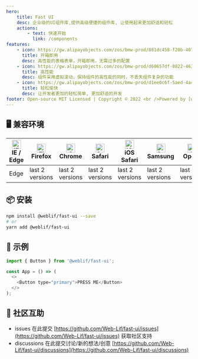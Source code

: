```yaml
---
hero:
    title: Fast UI
    desc: 企业级的UI组件库,提供高级便捷的组件库, 让使用起来更加舒适和轻松
    actions:
        - text: 快速开始
          link: /components
features:
    - icon: https://gw.alipayobjects.com/zos/bmw-prod/881dc458-f20b-407b-947a-95104b5ec82b/k79dm8ih_w144_h144.png
      title: 开箱即用
      desc: 高性能的表格表单，开箱即用，无需过多的配置
    - icon: https://gw.alipayobjects.com/zos/bmw-prod/d60657df-0822-4631-9d7c-e7a869c2f21c/k79dmz3q_w126_h126.png
      title: 高性能
      desc: 组件采用虚拟滚动，保持组件的高性能的同时，不丢失组件复杂的功能
    - icon: https://gw.alipayobjects.com/zos/bmw-prod/d1ee0c6f-5aed-4a45-a507-339a4bfe076c/k7bjsocq_w144_h144.png
      title: 轻松愉快
      desc: 让开发者更加的轻松简单, 更加舒适的开发
footer: Open-source MIT Licensed | Copyright © 2022 <br />Powered by [web-lif](https://github.com/web-lif)
---
```



## 🖥 兼容环境

| [<img src="https://raw.githubusercontent.com/alrra/browser-logos/master/src/edge/edge_48x48.png" alt="IE / Edge" width="24px" height="24px" />](http://godban.github.io/browsers-support-badges/)<br/>IE / Edge | [<img src="https://raw.githubusercontent.com/alrra/browser-logos/master/src/firefox/firefox_48x48.png" alt="Firefox" width="24px" height="24px" />](http://godban.github.io/browsers-support-badges/)<br/>Firefox | [<img src="https://raw.githubusercontent.com/alrra/browser-logos/master/src/chrome/chrome_48x48.png" alt="Chrome" width="24px" height="24px" />](http://godban.github.io/browsers-support-badges/)<br/>Chrome | [<img src="https://raw.githubusercontent.com/alrra/browser-logos/master/src/safari/safari_48x48.png" alt="Safari" width="24px" height="24px" />](http://godban.github.io/browsers-support-badges/)<br/>Safari | [<img src="https://raw.githubusercontent.com/alrra/browser-logos/master/src/safari-ios/safari-ios_48x48.png" alt="iOS Safari" width="24px" height="24px" />](http://godban.github.io/browsers-support-badges/)<br/>iOS Safari | [<img src="https://raw.githubusercontent.com/alrra/browser-logos/master/src/samsung-internet/samsung-internet_48x48.png" alt="Samsung" width="24px" height="24px" />](http://godban.github.io/browsers-support-badges/)<br/>Samsung | [<img src="https://raw.githubusercontent.com/alrra/browser-logos/master/src/opera/opera_48x48.png" alt="Opera" width="24px" height="24px" />](http://godban.github.io/browsers-support-badges/)<br/>Opera |
| --------- | --------- | --------- | --------- | --------- | --------- | --------- |
| Edge| last 2 versions| last 2 versions| last 2 versions| last 2 versions| last 2 versions| last 2 versions

## 📦 安装

```bash
npm install @weblif/fast-ui --save
# or 
yarn add @weblif/fast-ui
```

## 🔨 示例

```js
import { Button } from '@weblif/fast-ui';

const App = () => (
  <>
    <Button type="primary">PRESS ME</Button>
  </>
);
```

## 👥 社区互助

- issues 在此提交 [https://github.com/Web-Lif/fast-ui/issues](https://github.com/Web-Lif/fast-ui/issues) 获取社区支持
- discussions 在此提交讨论/新的想法/创意 [https://github.com/Web-Lif/fast-ui/discussions](https://github.com/Web-Lif/fast-ui/discussions)